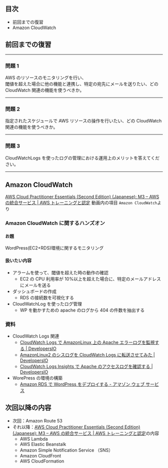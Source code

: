 ## 目次

-   前回までの復習
-   Amazon CloudWatch

## 前回までの復習

---

### 問題 1

AWS のリソースのモニタリングを行い、  
閾値を超えた場合に他の機能と連携し、特定の宛先にメールを送りたい、どの CloudWatch 関連の機能を使うべきか。

---

### 問題 2

指定されたスケジュールで AWS リソースの操作を行いたい、どの CloudWatch 関連の機能を使うべきか。

---

### 問題 3

CloudWatchLogs を使ったログの管理における運用上のメリットを答えてください。

---

## Amazon CloudWatch

[AWS Cloud Practitioner Essentials (Second Edition) (Japanese): M3 – AWS の統合サービス | AWS トレーニングと認定](https://www.aws.training/Details/eLearning?id=34402) 動画内の項目 `Amazon CloudWatch`より

### Amazon CloudWatch に関するハンズオン

#### お題

WordPress(EC2+RDS)環境に関するモニタリング

#### 扱いたい内容

-   アラームを使って、閾値を超えた時の動作の確認
    -   EC2 の CPU 利用率が 10%以上を超えた場合に、特定のメールアドレスにメールを送る
-   ダッシュボードの作成
    -   RDS の接続数を可視化する
-   CloudWatchLog を使ったログ管理
    -   WP を動かすための apache のログから 404 の件数を抽出する

### 資料

-   CloudWatch Logs 関連
    -   [CloudWatch Logs で AmazonLinux 上の Apache エラーログを監視する | DevelopersIO](https://dev.classmethod.jp/articles/cloudwatch-logs-apache/)
    -   [AmazonLinux2 のシスログを CloudWatch Logs に転送させてみた | DevelopersIO](https://dev.classmethod.jp/articles/awslogs-amazonlinux2/)
    -   [CloudWatch Logs Insights で Apache のアクセスログを確認する | DevelopersIO](https://dev.classmethod.jp/articles/cwinsights-apache/)
-   WorePress の環境の構築
    -   [Amazon RDS で WordPress をデプロイする - アマゾン ウェブ サービス](https://aws.amazon.com/jp/getting-started/hands-on/deploy-wordpress-with-amazon-rds/)

## 次回以降の内容

-   次回：Amazon Route 53
-   それ以降：[AWS Cloud Practitioner Essentials (Second Edition) (Japanese): M3 – AWS の統合サービス | AWS トレーニングと認定](https://www.aws.training/Details/eLearning?id=34402)の内容
    -   AWS Lambda
    -   AWS Elastic Beanstalk
    -   Amazon Simple Notification Service （SNS）
    -   Amazon CloudFront
    -   AWS CloudFormation
